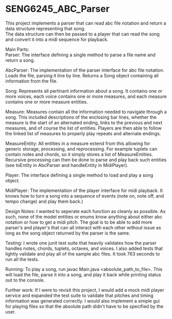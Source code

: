 # SENG6245_ABC_Parser

This project implements a parser that can read abc file notation and return a data structure representing that song.  
The data structure can then be passed to a player that can read the song and convert it into a midi sequence for playback.

Main Parts:
<br/>Parser: 
The interface defining a single method to parse a file name and return a song.

AbcParser: 
The implementation of the parser interface for abc file notation.  Loads the file, parsing it line by line.  Returns a Song object containing all information from the file.

Song: 
Represents all pertinant information about a song.  It contains one or more voices, each voice contains one or more measures, and each measure contains one or more measure entities.  

Measure: 
Measures contain all the information needed to navigate through a song.  This included descriptions of the enclosing bar lines, whether the measure is the start of an alternated ending, links to the previous and next measures, and of course the list of entities.  Players are then able to follow the linked list of measures to properly play repeats and alternate endings.

MeasureEntity: 
All entities in a measure extend from this allowing for generic storage, processing, and reprocessing.  For example tuplets can contain notes and chords, so it simply stores a list of MeasureEntities.  Recursive processing can then be done to parse and play back such entities (see toEntity in AbcParser and handleEntity in MidiPlayer).

Player:
The interface defining a single method to load and play a song object.

MidiPlayer: 
The implementation of the player interface for midi playback.  It knows how to turn a song into a sequence of events (note on, note off, and tempo change) and play them back.)
  
Design Notes:
I wanted to seperate each function as cleanly as possible.  As such, none of the model entities or enums know anything about either abc 
notation or how to get a midi pitch.  The goal is to be able to add more parser's and player's that can all interact with each other without 
issue as long as the song object returned by the parser is the same.

Testing:
I wrote one junit test suite that heavily validates how the parser handles notes, chords, tuplets, octaves, and voices.  I also added 
tests that lightly validate and play all of the sample abc files.  It took 763 seconds to run all the tests.

Running:
To play a song, run javac Main.java \<absolute_path_to_file\>.  This will load the file, parse it into a song, and play it back while printing status out to the console.

Further work:
If I were to revisit this project, I would add a mock midi player service and expanded the test suite to validate that pitches and
timing information was generated correctly.  I would also implement a simple gui for playing files so that the absolute path didn't have to be
specified by the user.
